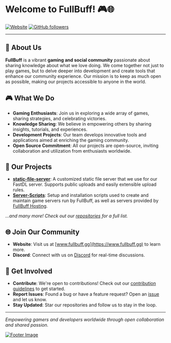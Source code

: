 # Welcome to FullBuff! 🎮🌐

[![Website](https://img.shields.io/badge/Website-www.fullbuff.gg-blue?style=flat-square&logo=google-chrome)](https://www.fullbuff.gg)
[![GitHub followers](https://img.shields.io/github/followers/FullBuff?label=Follow&style=social)](https://github.com/FullBuff)

---

## 🌟 About Us

**FullBuff** is a vibrant **gaming and social community** passionate about sharing knowledge about what we love doing. We come together not just to play games, but to delve deeper into development and create tools that enhance our community experience. Our mission is to keep as much open as possible, making our projects accessible to anyone in the world.

## 🎮 What We Do

- **Gaming Enthusiasts**: Join us in exploring a wide array of games, sharing strategies, and celebrating victories.
- **Knowledge Sharing**: We believe in empowering others by sharing insights, tutorials, and experiences.
- **Development Projects**: Our team develops innovative tools and applications aimed at enriching the gaming community.
- **Open Source Commitment**: All our projects are open-source, inviting collaboration and utilization from enthusiasts worldwide.

## 🚀 Our Projects

- [**static-file-server**](https://github.com/FullBuff/static-file-server): A customized static file server that we use for our FastDL server. Supports public uploads and easily extensible upload rules.
- [**Server-Scripts**](https://github.com/FullBuff/Server-Scripts): Setup and installation scripts used to create and maintain game servers run by FullBuff, as well as servers provided by [FullBuff Hosting](https://hosting.fullbuff.gg).

*...and many more! Check out our [repositories](https://github.com/FullBuff?tab=repositories) for a full list.*

## 🌐 Join Our Community

- **Website**: Visit us at [www.fullbuff.gg](https://www.fullbuff.gg) to learn more.
- **Discord**: Connect with us on [Discord](https://discord.fullbuff.gg) for real-time discussions.

## 🤝 Get Involved

- **Contribute**: We're open to contributions! Check out our [contribution guidelines](#) to get started.
- **Report Issues**: Found a bug or have a feature request? Open an [issue](#) and let us know.
- **Stay Updated**: Star our repositories and follow us to stay in the loop.

---

*Empowering gamers and developers worldwide through open collaboration and shared passion.*

[![Footer Image](https://mirror.fullbuff.gg/resources/fullbuff.png)](#)
